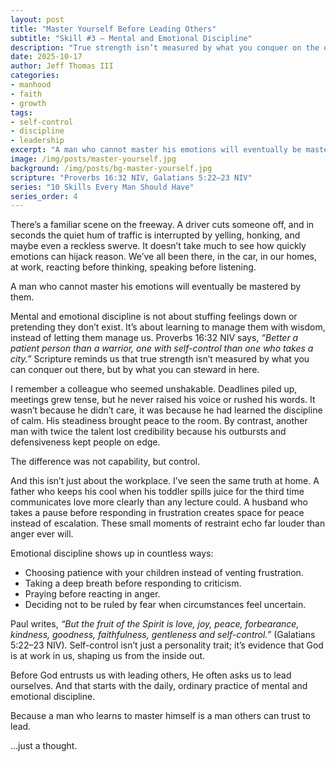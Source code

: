 ```yaml
---
layout: post
title: "Master Yourself Before Leading Others"
subtitle: "Skill #3 – Mental and Emotional Discipline"
description: "True strength isn’t measured by what you conquer on the outside but by what you steward on the inside. Mental and emotional discipline lays the foundation for trustworthy leadership."
date: 2025-10-17
author: Jeff Thomas III
categories:  
- manhood  
- faith  
- growth
tags:  
- self-control  
- discipline  
- leadership  
excerpt: "A man who cannot master his emotions will eventually be mastered by them."
image: /img/posts/master-yourself.jpg
background: /img/posts/bg-master-yourself.jpg
scripture: "Proverbs 16:32 NIV, Galatians 5:22–23 NIV"
series: "10 Skills Every Man Should Have"
series_order: 4
---
```


There’s a familiar scene on the freeway. A driver cuts someone off, and in seconds the quiet hum of traffic is interrupted by yelling, honking, and maybe even a reckless swerve. It doesn’t take much to see how quickly emotions can hijack reason. We’ve all been there, in the car, in our homes, at work, reacting before thinking, speaking before listening.  

A man who cannot master his emotions will eventually be mastered by them.  

Mental and emotional discipline is not about stuffing feelings down or pretending they don’t exist. It’s about learning to manage them with wisdom, instead of letting them manage us. Proverbs 16:32 NIV says, *“Better a patient person than a warrior, one with self-control than one who takes a city.”* Scripture reminds us that true strength isn’t measured by what you can conquer out there, but by what you can steward in here.  

I remember a colleague who seemed unshakable. Deadlines piled up, meetings grew tense, but he never raised his voice or rushed his words. It wasn’t because he didn’t care, it was because he had learned the discipline of calm. His steadiness brought peace to the room. By contrast, another man with twice the talent lost credibility because his outbursts and defensiveness kept people on edge.  

The difference was not capability, but control.  

And this isn’t just about the workplace. I’ve seen the same truth at home. A father who keeps his cool when his toddler spills juice for the third time communicates love more clearly than any lecture could. A husband who takes a pause before responding in frustration creates space for peace instead of escalation. These small moments of restraint echo far louder than anger ever will.  

Emotional discipline shows up in countless ways:  
- Choosing patience with your children instead of venting frustration.  
- Taking a deep breath before responding to criticism.  
- Praying before reacting in anger.  
- Deciding not to be ruled by fear when circumstances feel uncertain.  

Paul writes, *“But the fruit of the Spirit is love, joy, peace, forbearance, kindness, goodness, faithfulness, gentleness and self-control.”* (Galatians 5:22–23 NIV). Self-control isn’t just a personality trait; it’s evidence that God is at work in us, shaping us from the inside out.  

Before God entrusts us with leading others, He often asks us to lead ourselves. And that starts with the daily, ordinary practice of mental and emotional discipline.  

Because a man who learns to master himself is a man others can trust to lead.  

…just a thought. 